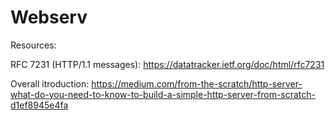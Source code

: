# Webserv
Resources:

RFC 7231 (HTTP/1.1 messages): https://datatracker.ietf.org/doc/html/rfc7231

Overall itroduction: https://medium.com/from-the-scratch/http-server-what-do-you-need-to-know-to-build-a-simple-http-server-from-scratch-d1ef8945e4fa
